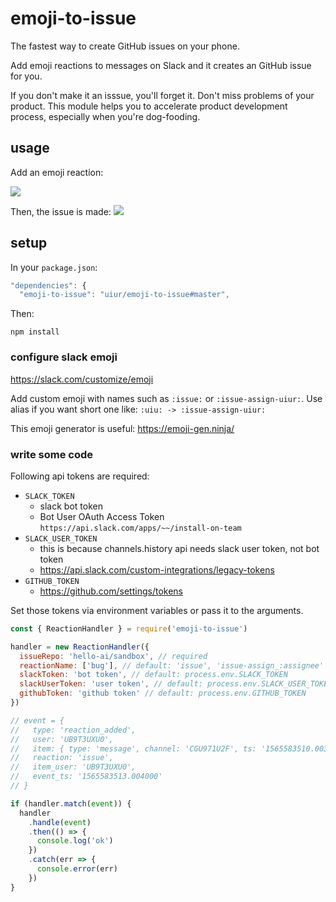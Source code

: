 # emoji-to-issue

The fastest way to create GitHub issues on your phone.

Add emoji reactions to messages on Slack and it creates an GitHub issue for you.

If you don't make it an isssue, you'll forget it. Don't miss problems of your product.
This module helps you to accelerate product development process, especially when you're dog-fooding.

## usage

Add an emoji reaction:

![](https://i.gyazo.com/d18f953b3857dd5a2f84fcc347f46170.png)

Then, the issue is made:
![](https://i.gyazo.com/16499ff7e05e42a16895e1f46e6e76a3.png)

## setup

In your `package.json`:

```js
"dependencies": {
  "emoji-to-issue": "uiur/emoji-to-issue#master",
```

Then:

```
npm install
```

### configure slack emoji

https://slack.com/customize/emoji

Add custom emoji with names such as `:issue:` or `:issue-assign-uiur:`.
Use alias if you want short one like: `:uiu: -> :issue-assign-uiur:`

This emoji generator is useful: https://emoji-gen.ninja/

### write some code

Following api tokens are required:

- `SLACK_TOKEN`
  - slack bot token
  - Bot User OAuth Access Token `https://api.slack.com/apps/~~/install-on-team`
- `SLACK_USER_TOKEN`
  - this is because channels.history api needs slack user token, not bot token
  - https://api.slack.com/custom-integrations/legacy-tokens
- `GITHUB_TOKEN`
  - https://github.com/settings/tokens

Set those tokens via environment variables or pass it to the arguments.

```js
const { ReactionHandler } = require('emoji-to-issue')

handler = new ReactionHandler({
  issueRepo: 'hello-ai/sandbox', // required
  reactionName: ['bug'], // default: 'issue', 'issue-assign_:assignee' etc.
  slackToken: 'bot token', // default: process.env.SLACK_TOKEN
  slackUserToken: 'user token', // default: process.env.SLACK_USER_TOKEN
  githubToken: 'github token' // default: process.env.GITHUB_TOKEN
})

// event = {
//   type: 'reaction_added',
//   user: 'UB9T3UXU0',
//   item: { type: 'message', channel: 'CGU971U2F', ts: '1565583510.003900' },
//   reaction: 'issue',
//   item_user: 'UB9T3UXU0',
//   event_ts: '1565583513.004000'
// }

if (handler.match(event)) {
  handler
    .handle(event)
    .then(() => {
      console.log('ok')
    })
    .catch(err => {
      console.error(err)
    })
}
```
